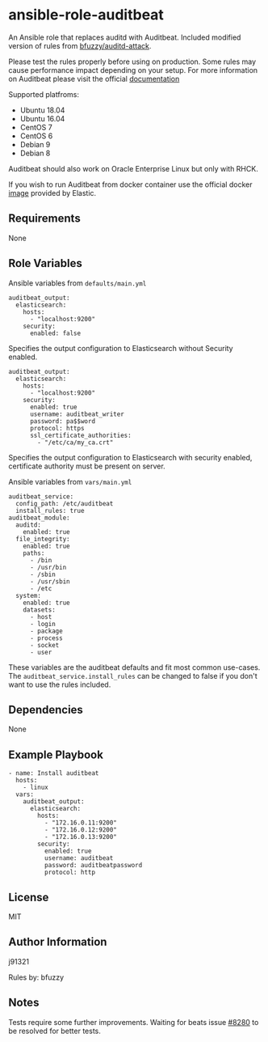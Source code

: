 ansible-role-auditbeat
=========

An Ansible role that replaces auditd with Auditbeat. Included modified version of rules from [bfuzzy/auditd-attack](https://github.com/bfuzzy/auditd-attack). 

Please test the rules properly before using on production. Some rules may cause performance impact depending on your setup. For more information on Auditbeat please visit the official [documentation](https://www.elastic.co/guide/en/beats/auditbeat/current/auditbeat-overview.html)

Supported platfroms:
- Ubuntu 18.04
- Ubuntu 16.04
- CentOS 7
- CentOS 6
- Debian 9
- Debian 8

Auditbeat should also work on Oracle Enterprise Linux but only with RHCK.

If you wish to run Auditbeat from docker container use the official docker [image](https://hub.docker.com/_/auditbeat) provided by Elastic.

Requirements
------------

None

Role Variables
--------------
Ansible variables from `defaults/main.yml`

    auditbeat_output:
      elasticsearch:
        hosts:
          - "localhost:9200"
        security:
          enabled: false

Specifies the output configuration to Elasticsearch without Security enabled.

    auditbeat_output:
      elasticsearch:
        hosts:
          - "localhost:9200"
        security:
          enabled: true
          username: auditbeat_writer
          password: pa$$word
          protocol: https
          ssl_certificate_authorities:
            - "/etc/ca/my_ca.crt"

Specifies the output configuration to Elasticsearch with security enabled, certificate authority must be present on server.

Ansible variables from `vars/main.yml`

    auditbeat_service:
      config_path: /etc/auditbeat
      install_rules: true
    auditbeat_module:
      auditd:
        enabled: true
      file_integrity:
        enabled: true
        paths:
          - /bin
          - /usr/bin
          - /sbin
          - /usr/sbin
          - /etc
      system:
        enabled: true
        datasets:
          - host
          - login
          - package
          - process
          - socket
          - user

These variables are the auditbeat defaults and fit most common use-cases. The `auditbeat_service.install_rules` can be changed to false if you don't want to use the rules included.

Dependencies
------------

None

Example Playbook
----------------


    - name: Install auditbeat
      hosts:
        - linux
      vars:
        auditbeat_output:
          elasticsearch:
            hosts:
              - "172.16.0.11:9200"
              - "172.16.0.12:9200"
              - "172.16.0.13:9200"
            security:
              enabled: true
              username: auditbeat
              password: auditbeatpassword
              protocol: http

License
-------

MIT

Author Information
------------------

j91321

Rules by: bfuzzy

Notes
-----

Tests require some further improvements. Waiting for beats issue [#8280](https://github.com/elastic/beats/issues/8280) to be resolved for better tests.

